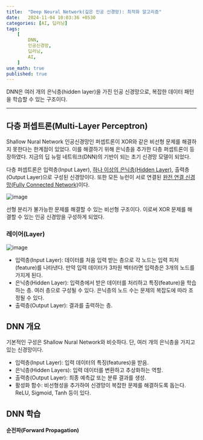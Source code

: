 ```yaml
---
title:  "Deep Neural Network(깊은 인공 신경망): 최적화 알고리즘"
date:   2024-11-04 10:03:36 +0530
categories: [AI, 딥러닝]
tags:
    [
        DNN,
        인공신경망,
        딥러닝,
		AI,
    ]
use_math: true
published: true
---
```


DNN은 여러 개의 은닉층(hidden layer)을 가진 인공 신경망으로, 복잡한 데이터 패턴을 학습할 수 있는 구조이다.

----

다층 퍼셉트론(Multi-Layer Perceptron)
---
Shallow Nural Network 인공신경망인 퍼셉트론이 XOR와 같은 비선형 문제를 해결하지 못한다는 한계점이 있었다. 이를 해결하기 위해 은닉층을 추가한 다층 퍼셉트론이 등장하였다. 지금의 딥 뉴럴 네트워크(DNN)의 기반이 되는 초기 신경망 모델이 되었다.

다층 퍼셉트론은 입력층(Input Layer), <u>하나 이상의 은닉층(Hidden Layer)</u>, 출력층(Output Layer)으로 구성된 신경망이다. 또한 모든 뉴런이 서로 연결된 <u>완전 연결 신경망(Fully Connected Network)</u>이다.

![image](https://www.researchgate.net/profile/Junita-Mohamad-Saleh/publication/257071174/figure/fig3/AS:297526545666050@1447947264431/A-schematic-diagram-of-a-Multi-Layer-Perceptron-MLP-neural-network.png)


선형 분리가 불가능한 문제를 해결할 수 있는 비선형 구조이다. 이로써 XOR 문제를 해결할 수 있는 인공 신경망을 구성하게 되었다. 


### 레이어(Layer)

![image](https://www.analyticsvidhya.com/wp-content/uploads/2016/08/Artificial-Intelligence-Neural-Network-Nodes.jpg)

- 입력층(Input Layer): 데이터를 처음 입력 받는 층으로 각 노드는 입력 피처(feature)를 나타낸다. 만약 입력 데이터가 3차원 벡터라면 입력층은 3개의 노드를 가지게 된다.
- 은닉층(Hidden Layer): 입력층에서 받은 데이터를 처리하고 특징(feature)을 학습하는 층. 여러 층으로 구성될 수 있다. 은닉층의 노드 수는 문제의 복잡도에 따라 조정될 수 있다.
- 출력층(Output Layer): 결과를 출력하는 층.

DNN 개요
---
기본적인 구성은 Shallow Nural Network와 비슷하다. 단, 여러 개의 은닉층을 가지고 있는 신경망이다.

- 입력층(Input Layer): 입력 데이터의 특징(features)을 받음.
- 은닉층(Hidden Layers): 입력 데이터를 변환하고 추상화하는 역할.
- 출력층(Output Layer): 최종 예측값 또는 분류 결과를 생성.
- 활성화 함수: 비선형성을 추가하여 신경망이 복잡한 문제를 해결하도록 돕는다. ReLU, Sigmoid, Tanh 등이 있다.

DNN 학습
---
#### 순전파(Forward Propagation)

